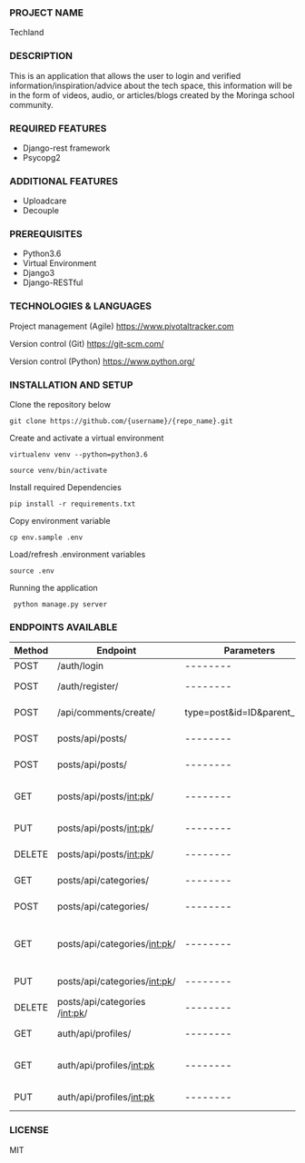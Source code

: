 ### PROJECT NAME
Techland
### DESCRIPTION
This is an application that allows the user to login and verified information/inspiration/advice about the tech space, this information will be in the form of videos, audio, or articles/blogs created by the Moringa school community.
### REQUIRED FEATURES 
* Django-rest framework
* Psycopg2
### ADDITIONAL FEATURES 
* Uploadcare
* Decouple
### PREREQUISITES
* Python3.6 
* Virtual Environment
* Django3
* Django-RESTful
### TECHNOLOGIES & LANGUAGES 
Project management (Agile) https://www.pivotaltracker.com

Version control (Git) https://git-scm.com/

Version control (Python) https://www.python.org/
### INSTALLATION AND SETUP
Clone the repository below

    git clone https://github.com/{username}/{repo_name}.git


Create and activate a virtual environment

    virtualenv venv --python=python3.6

    source venv/bin/activate

Install required Dependencies

    pip install -r requirements.txt

Copy environment variable

    cp env.sample .env

Load/refresh .environment variables  

    source .env

Running the application 

     python manage.py server

### ENDPOINTS AVAILABLE 
| Method | Endpoint                        | Parameters                 |Description                           |     
| ------ | ------------------------------- |-------------------------   | -------------------------------------|
| POST   |        /auth/login              |      --------              | log in user                          |   
| POST   |        /auth/register/          |      --------              | register user                        |                            | GET    |        /api/comments/           |type=post&id=ID             | get comments to a particular post    |
| POST   |        /api/comments/create/    |type=post&id=ID&parent_id=0 | create comment              
| POST   |        posts/api/posts/         |       --------             | displays all posts
| POST   |        posts/api/posts/         |       --------             | creates a post                
| GET    |  posts/api/posts/<int:pk>/      |       --------             | retrieves a post using primary key                
| PUT    |  posts/api/posts/<int:pk>/      |       --------             | updates a post            
| DELETE |  posts/api/posts/<int:pk>/      |       --------             | deletes a post
| GET    |  posts/api/categories/          |       --------             | displays all categories          
| POST   |  posts/api/categories/          |       --------             | creates a category              
| GET    |  posts/api/categories/<int:pk>/ |       --------             | retrieves a category using primary key              
| PUT    |  posts/api/categories/<int:pk>/ |       --------             | updates a category
| DELETE |  posts/api/categories /<int:pk>/|       --------             | deletes a category               
| GET    |        auth/api/profiles/       |       --------             | displays all profiles                                
| GET    |  auth/api/profiles/<int:pk>     |       --------             | retrieves a particular profile              
| PUT    |  auth/api/profiles/<int:pk>     |       --------             | updates a profile                  
                           


### LICENSE
MIT
